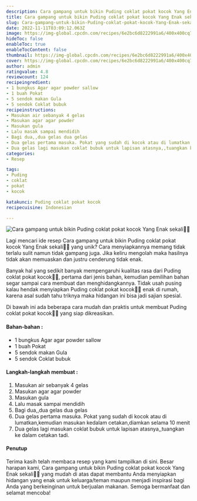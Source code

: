 ```yaml
---
description: Cara gampang untuk bikin Puding coklat pokat kocok Yang Enak sekali"
title: Cara gampang untuk bikin Puding coklat pokat kocok Yang Enak sekali
slug: Cara-gampang-untuk-bikin-Puding-coklat-pokat-kocok-Yang-Enak-sekali
date: 2022-11-11T03:09:12.063Z
image: https://img-global.cpcdn.com/recipes/6e2bc6d8222991a6/400x400cq70/photo.jpg
hideToc: false
enableToc: true
enableTocContent: false
thumbnail: https://img-global.cpcdn.com/recipes/6e2bc6d8222991a6/400x400cq70/photo.jpg
cover: https://img-global.cpcdn.com/recipes/6e2bc6d8222991a6/400x400cq70/photo.jpg
author: admin
ratingvalue: 4.8
reviewcount: 124
recipeingredient:
- 1 bungkus Agar agar powder sallow
- 1 buah Pokat
- 5 sendok makan Gula
- 5 sendok Coklat bubuk
recipeinstructions:
- Masukan air sebanyak 4 gelas
- Masukan agar agar powder
- Masukan gula
- Lalu masak sampai mendidih
- Bagi dua,,dua gelas dua gelas
- Dua gelas pertama masuka. Pokat yang sudah di kocok atau di lumatkan,kemudian masukan kedalam cetakan,diamkan selama 10 menit
- Dua gelas lagi masukan coklat bubuk untuk lapisan atasnya,,tuangkan ke dalam cetakan tadi.
categories:
- Resep

tags:
- Puding
- coklat
- pokat
- kocok

katakunci: Puding coklat pokat kocok
recipecuisine: Indonesian

---
```


![Cara gampang untuk bikin Puding coklat pokat kocok Yang Enak sekali👩‍🍳](https://img-global.cpcdn.com/recipes/6e2bc6d8222991a6/400x400cq70/photo.jpg)

Lagi mencari ide resep Cara gampang untuk bikin Puding coklat pokat kocok Yang Enak sekali👩‍🍳 yang unik? Cara menyiapkannya memang tidak terlalu sulit namun tidak gampang juga. Jika keliru mengolah maka hasilnya tidak akan memuaskan dan justru cenderung tidak enak.

Banyak hal yang sedikit banyak mempengaruhi kualitas rasa dari Puding coklat pokat kocok👩‍🍳, pertama dari jenis bahan, kemudian pemilihan bahan segar sampai cara membuat dan menghidangkannya. Tidak usah pusing kalau hendak menyiapkan Puding coklat pokat kocok👩‍🍳 enak di rumah, karena asal sudah tahu triknya maka hidangan ini bisa jadi sajian spesial.

Di bawah ini ada beberapa cara mudah dan praktis untuk membuat Puding coklat pokat kocok👩‍🍳 yang siap dikreasikan.

<!--inarticleads1-->

#### Bahan-bahan :

- 1 bungkus Agar agar powder sallow
- 1 buah Pokat
- 5 sendok makan Gula
- 5 sendok Coklat bubuk

<!--inarticleads2-->

#### Langkah-langkah membuat :

1. Masukan air sebanyak 4 gelas
1. Masukan agar agar powder
1. Masukan gula
1. Lalu masak sampai mendidih
1. Bagi dua,,dua gelas dua gelas
1. Dua gelas pertama masuka. Pokat yang sudah di kocok atau di lumatkan,kemudian masukan kedalam cetakan,diamkan selama 10 menit
1. Dua gelas lagi masukan coklat bubuk untuk lapisan atasnya,,tuangkan ke dalam cetakan tadi.

#### Penutup

Terima kasih telah membaca resep yang kami tampilkan di sini. Besar harapan kami, Cara gampang untuk bikin Puding coklat pokat kocok Yang Enak sekali👩‍🍳 yang mudah di atas dapat membantu Anda menyiapkan hidangan yang enak untuk keluarga/teman maupun menjadi inspirasi bagi Anda yang berkeinginan untuk berjualan makanan. Semoga bermanfaat dan selamat mencoba!